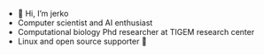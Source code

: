 -  👋 Hi, I’m jerko
-  Computer scientist and AI enthusiast
-  Computational biology Phd researcher at TIGEM research center
-  Linux and open source supporter :penguin:
